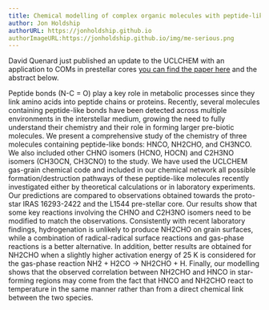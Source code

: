 ```yaml
---
title: Chemical modelling of complex organic molecules with peptide-like bonds in star-forming regions
author: Jon Holdship
authorURL: https://jonholdship.github.io
authorImageURL:https://jonholdship.github.io/img/me-serious.png
---
```

David Quenard just published an update to the UCLCHEM with an application to COMs in prestellar cores [you can find the paper here](https://arxiv.org/abs/1711.05184) and the abstract below.

Peptide bonds (N-C = O) play a key role in metabolic processes since they link amino acids into peptide chains or proteins. Recently, several molecules containing peptide-like bonds have been detected across multiple environments in the interstellar medium, growing the need to fully understand their chemistry and their role in forming larger pre-biotic molecules. We present a comprehensive study of the chemistry of three molecules containing peptide-like bonds: HNCO, NH2CHO, and CH3NCO. We also included other CHNO isomers (HCNO, HOCN) and C2H3NO isomers (CH3OCN, CH3CNO) to the study. We have used the UCLCHEM gas-grain chemical code and included in our chemical network all possible formation/destruction pathways of these peptide-like molecules recently investigated either by theoretical calculations or in laboratory experiments. Our predictions are compared to observations obtained towards the proto-star IRAS 16293-2422 and the L1544 pre-stellar core. Our results show that some key reactions involving the CHNO and C2H3NO isomers need to be modified to match the observations. Consistently with recent laboratory findings, hydrogenation is unlikely to produce NH2CHO on grain surfaces, while a combination of radical-radical surface reactions and gas-phase reactions is a better alternative. In addition, better results are obtained for NH2CHO when a slightly higher activation energy of 25 K is considered for the gas-phase reaction NH2 + H2CO → NH2CHO + H. Finally, our modelling shows that the observed correlation between NH2CHO and HNCO in star-forming regions may come from the fact that HNCO and NH2CHO react to temperature in the same manner rather than from a direct chemical link between the two species.